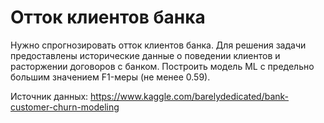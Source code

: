 # Отток клиентов банка

Нужно спрогнозировать отток клиентов банка. Для решения задачи предоставлены исторические данные о поведении клиентов и расторжении договоров с банком. Построить модель ML с предельно большим значением F1-меры (не менее 0.59).

Источник данных: https://www.kaggle.com/barelydedicated/bank-customer-churn-modeling